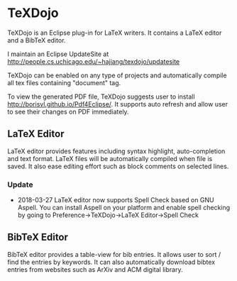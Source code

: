 # TeXDojo
TeXDojo is an Eclipse plug-in for LaTeX writers. It contains a LaTeX editor and a BibTeX editor.

I maintain an Eclipse UpdateSite at http://people.cs.uchicago.edu/~hajiang/texdojo/updatesite

TeXDojo can be enabled on any type of projects and automatically compile all tex files containing "document" tag.

To view the generated PDF file, TeXDojo suggests user to install http://borisvl.github.io/Pdf4Eclipse/. It supports auto refresh and allow user to see their changes on PDF immediately.

## LaTeX Editor
LaTeX editor provides features including syntax highlight, auto-completion and text format. LaTeX files will be automatically compiled when file is saved. It also ease editing effort such as block comments on selected lines.

### Update
* 2018-03-27 LaTeX editor now supports Spell Check based on GNU Aspell. You can install Aspell on your platform and enable spell checking by going to Preference->TeXDojo->LaTeX Editor->Spell Check


## BibTeX Editor
BibTeX editor provides a table-view for bib entries. It allows user to sort / find the entries by keywords. It can also automatically download bibtex entries from websites such as ArXiv and ACM digital library.

